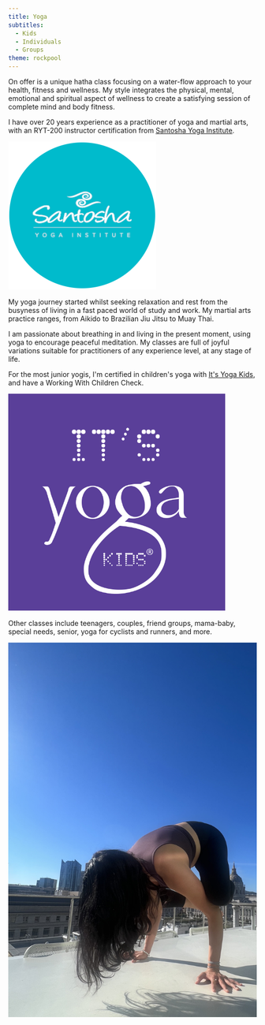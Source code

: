 ```yaml
---
title: Yoga
subtitles:
  - Kids
  - Individuals
  - Groups
theme: rockpool
---
```

On offer is a unique hatha class focusing on a water-flow approach to your health, fitness and wellness. My style integrates the physical, mental, emotional and spiritual aspect of wellness to create a satisfying session of complete mind and body fitness.

I have over 20 years experience as a practitioner of yoga and martial arts, with an RYT-200 instructor certification from [Santosha Yoga Institute](https://santoshayogainstitute.edu.au/yoga-teacher-training/200-hour-ytt-bali/).

![](/src/lib/cms/media/santosha_institute-1.png)

My yoga journey started whilst seeking relaxation and rest from the busyness of living in a fast paced world of study and work. My martial arts practice ranges, from Aikido to Brazilian Jiu Jitsu to Muay Thai.

I am passionate about breathing in and living in the present moment, using yoga to encourage peaceful meditation. My classes are full of joyful variations suitable for practitioners of any experience level, at any stage of life.

For the most junior yogis, I'm certified in children's yoga with [It's Yoga Kids](https://www.itsyogakids.com/training), and have a Working With Children Check.

![](/src/lib/cms/media/its_yoga_kids.png)

Other classes include teenagers, couples, friend groups, mama-baby, special needs, senior, yoga for cyclists and runners, and more.

![](/src/lib/cms/media/tabletop.jpg)